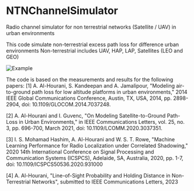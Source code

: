 # NTNChannelSimulator
Radio channel simulator for non terrestrial networks (Satellite / UAV) in urban environments

This code simulate non-terrestrial excess path loss for difference urban environments
Non-terrestrial includes UAV, HAP, LAP, Satellites (LEO and GEO)

![Example](https://github.com/AkramHourani/NTNChannelSimulator/assets/49022541/df3bf061-950b-4dc9-8928-9c9819889af4)

The code is based on the measurements and results for the following papers:
[1] A. Al-Hourani, S. Kandeepan and A. Jamalipour, 
    "Modeling air-to-ground path loss for low altitude platforms in urban environments," 
    2014 IEEE Global Communications Conference, Austin, TX, USA, 2014, 
    pp. 2898-2904, doi: 10.1109/GLOCOM.2014.7037248.
    
[2] A. Al-Hourani and I. Guvenc, "On Modeling Satellite-to-Ground Path-Loss in Urban Environments," 
    in IEEE Communications Letters, vol. 25, no. 3, pp. 696-700, March 2021, 
    doi: 10.1109/LCOMM.2020.3037351.
    
[3] I. S. Mohamad Hashim, A. Al-Hourani and W. S. T. Rowe, "Machine Learning Performance for Radio Localization under Correlated Shadowing," 
    2020 14th International Conference on Signal Processing and Communication Systems (ICSPCS), Adelaide, SA, Australia, 2020, pp. 1-7, 
    doi: 10.1109/ICSPCS50536.2020.931000
    
[4] A. Al-Hourani, "Line-of-Sight Probability and Holding Distance in Non-Terrestrial Networks", 
    submitted to IEEE Communications Letters, 2023

